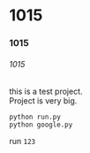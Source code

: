 # 1015
### 1015
###### 1015
this is a test project. <br>
Project is very big. <br>

```
python run.py
python google.py
```

run ``123`` 
